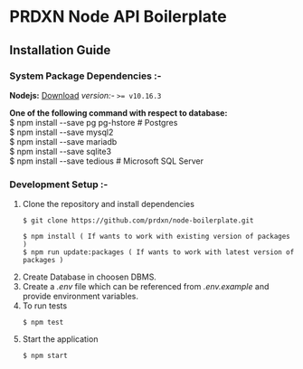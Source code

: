 # PRDXN Node API Boilerplate

## Installation Guide

### System Package Dependencies :-
 **Nodejs:** [Download](https://nodejs.org/en/download/)
_version:-_ `>= v10.16.3`

 **One of the following command with respect to database:**  
$ npm install --save pg pg-hstore # Postgres  
$ npm install --save mysql2  
$ npm install --save mariadb  
$ npm install --save sqlite3  
$ npm install --save tedious # Microsoft SQL Server  

### Development Setup :-
1. Clone the repository  and install dependencies  
	 ```
	 $ git clone https://github.com/prdxn/node-boilerplate.git
	 ```
	 ```  
	 $ npm install ( If wants to work with existing version of packages )
	 $ npm run update:packages ( If wants to work with latest version of packages )
	 ```	 
2. Create Database in choosen DBMS.
3. Create a *.env* file which can be referenced from *.env.example* and provide environment variables.
4. To run tests
	```
	$ npm test
	```
5. Start the application
	```
	$ npm start
	```

